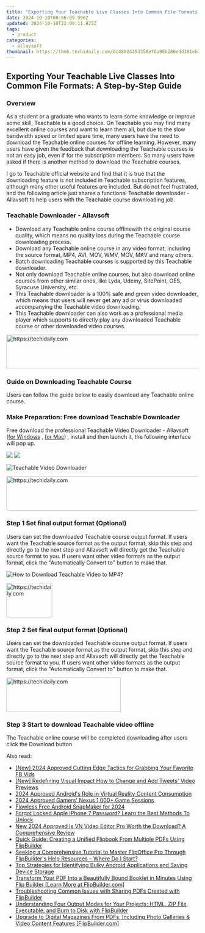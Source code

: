 ```yaml
---
title: "Exporting Your Teachable Live Classes Into Common File Formats: A Step-by-Step Guide"
date: 2024-10-10T00:56:09.996Z
updated: 2024-10-10T22:09:11.825Z
tags:
  - product
categories:
  - allavsoft
thumbnail: https://thmb.techidaily.com/0c48024453358ef6a98b286edd181eb113a17b3521d6666287ecd3868dbe5cda.jpg
---
```


## Exporting Your Teachable Live Classes Into Common File Formats: A Step-by-Step Guide

### Overview

As a student or a graduate who wants to learn some knowledge or improve some skill, Teachable is a good choice. On Teachable you may find many excellent online courses and want to learn them all, but due to the slow bandwidth speed or limited spare time, many users have the need to download the Teachable online courses for offline learning. However, many users have given the feedback that downloading the Teachable courses is not an easy job, even if for the subscription members. So many users have asked if there is another method to download the Teachable courses.

I go to Teachable official website and find that it is true that the downloading feature is not included in Teachable subscription features, although many other useful features are included. But do not feel frustrated, and the following article just shares a functional Teachable downloader - Allavsoft to help users with the Teachable course downloading job.

### Teachable Downloader - Allavsoft

* Download any Teachable online course offlinewith the original course quality, which means no quality loss during the Teachable course downloading process.
* Download any Teachable online course in any video format, including the source format, MP4, AVI, MOV, WMV, MOV, MKV and many others.
* Batch downloading Teachable courses is supported by this Teachable downloader.
* Not only download Teachable online courses, but also download online courses from other similar ones, like Lyda, Udemy, SitePoint, OES, Syracuse University, etc.
* This Teachable downloader is a 100% safe and green video downloader, which means that users will never get any ad or virus downloaded accompanying the Teachable video downloading.
* This Teachable downloader can also work as a professional media player which supports to directly play any downloaded Teachable course or other downloaded video courses.

<!-- affiliate ads begin -->
<a href="https://imp.i357552.net/c/5597632/977686/11832" target="_top" id="977686">
  <img src="//a.impactradius-go.com/display-ad/11832-977686" border="0" alt="https://techidaily.com" width="728" height="90"/>
</a>
<img height="0" width="0" src="https://imp.i357552.net/i/5597632/977686/11832" style="position:absolute;visibility:hidden;" border="0" />
<!-- affiliate ads end -->

### Guide on Downloading Teachable Course

Users can follow the guide below to easily download any Teachable online course.

### Make Preparation: Free download Teachable Downloader

Free download the professional Teachable Video Downloader - Allavsoft ([for Windows](https://tools.techidaily.com/allavsoft/products/) , [for Mac](https://tools.techidaily.com/allavsoft/products/)) , install and then launch it, the following interface will pop up.

[![](https://www.allavsoft.com/how-to/../images/how-to/free-download-win.jpg)](https://tools.techidaily.com/allavsoft/products/) [![](https://www.allavsoft.com/how-to/../images/how-to/free-download-mac.jpg)](https://tools.techidaily.com/allavsoft/products/)

![Teachable Video Downloader](https://www.allavsoft.com/how-to/../images/allavsoft/screen-shot-600.jpg)

<!-- affiliate ads begin -->
<a href="https://ephamedtechinc.pxf.io/c/5597632/2137220/26400" target="_top" id="2137220">
  <img src="//a.impactradius-go.com/display-ad/26400-2137220" border="0" alt="https://techidaily.com" width="728" height="90"/>
</a>
<img height="0" width="0" src="https://ephamedtechinc.pxf.io/i/5597632/2137220/26400" style="position:absolute;visibility:hidden;" border="0" />
<!-- affiliate ads end -->

### Step 1 Set final output format (Optional)

Users can set the downloaded Teachable course output format. If users want the Teachable source format as the output format, skip this step and directly go to the next step and Allavsoft will directly get the Teachable source format to you. If users want other video formats as the output format, click the "Automatically Convert to" button to make that.

![How to Download Teachable Video to MP4?](https://www.allavsoft.com/how-to/../images/how-to/download-rtmp-video/download-rtmp-video.jpg)

<!-- affiliate ads begin -->
<a href="https://bluettiit.sjv.io/c/5597632/2148127/17093" target="_top" id="2148127">
  <img src="//a.impactradius-go.com/display-ad/17093-2148127" border="0" alt="https://techidaily.com" width="120" height="90"/>
</a>
<img height="0" width="0" src="https://bluettiit.sjv.io/i/5597632/2148127/17093" style="position:absolute;visibility:hidden;" border="0" />
<!-- affiliate ads end -->

### Step 2 Set final output format (Optional)

Users can set the downloaded Teachable course output format. If users want the Teachable source format as the output format, skip this step and directly go to the next step and Allavsoft will directly get the Teachable source format to you. If users want other video formats as the output format, click the "Automatically Convert to" button to make that.

<!-- affiliate ads begin -->
<a href="https://aligracehair.sjv.io/c/5597632/2080328/19272" target="_top" id="2080328">
  <img src="//a.impactradius-go.com/display-ad/19272-2080328" border="0" alt="https://techidaily.com" width="300" height="90"/>
</a>
<img height="0" width="0" src="https://aligracehair.sjv.io/i/5597632/2080328/19272" style="position:absolute;visibility:hidden;" border="0" />
<!-- affiliate ads end -->

### Step 3 Start to download Teachable video offline

The Teachable online course will be completed downloading after users click the Download button.

<ins class="adsbygoogle"
     style="display:block"
     data-ad-format="autorelaxed"
     data-ad-client="ca-pub-7571918770474297"
     data-ad-slot="1223367746"></ins>

<ins class="adsbygoogle"
     style="display:block"
     data-ad-client="ca-pub-7571918770474297"
     data-ad-slot="8358498916"
     data-ad-format="auto"
     data-full-width-responsive="true"></ins>

<span class="atpl-alsoreadstyle">Also read:</span>
<div><ul>
<li><a href="https://facebook-videos.techidaily.com/new-2024-approved-cutting-edge-tactics-for-grabbing-your-favorite-fb-vids/"><u>[New] 2024 Approved Cutting Edge Tactics for Grabbing Your Favorite FB Vids</u></a></li>
<li><a href="https://twitter-videos.techidaily.com/new-redefining-visual-impact-how-to-change-and-add-tweets-video-previews/"><u>[New] Redefining Visual Impact How to Change and Add Tweets' Video Previews</u></a></li>
<li><a href="https://fox-blue.techidaily.com/2024-approved-androids-role-in-virtual-reality-content-consumption/"><u>2024 Approved Android's Role in Virtual Reality Content Consumption</u></a></li>
<li><a href="https://youtube-stream.techidaily.com/2024-approved-gamers-nexus-1000plus-game-sessions/"><u>2024 Approved Gamers' Nexus 1,000+ Game Sessions</u></a></li>
<li><a href="https://remote-screen-capture.techidaily.com/flawless-free-android-snapmaker-for-2024/"><u>Flawless Free Android SnapMaker for 2024</u></a></li>
<li><a href="https://ios-unlock.techidaily.com/forgot-locked-apple-iphone-7-password-learn-the-best-methods-to-unlock-by-drfone-ios/"><u>Forgot Locked Apple iPhone 7 Password? Learn the Best Methods To Unlock</u></a></li>
<li><a href="https://ai-video-apps.techidaily.com/new-2024-approved-is-vn-video-editor-pro-worth-the-download-a-comprehensive-review/"><u>New 2024 Approved Is VN Video Editor Pro Worth the Download? A Comprehensive Review</u></a></li>
<li><a href="https://win-trending.techidaily.com/quick-guide-creating-a-unified-flipbook-from-multiple-pdfs-using-flipbuilder/"><u>Quick Guide: Creating a Unified Flipbook From Multiple PDFs Using FlipBuilder</u></a></li>
<li><a href="https://win-trending.techidaily.com/seeking-a-comprehensive-tutorial-to-master-flipoffice-pro-through-flipbuilders-help-resources-where-do-i-start/"><u>Seeking a Comprehensive Tutorial to Master FlipOffice Pro Through FlipBuilder's Help Resources – Where Do I Start?</u></a></li>
<li><a href="https://hardware-updates.techidaily.com/top-strategies-for-identifying-bulky-android-applications-and-saving-device-storage/"><u>Top Strategies for Identifying Bulky Android Applications and Saving Device Storage</u></a></li>
<li><a href="https://win-trending.techidaily.com/transform-your-pdf-into-a-beautifully-bound-booklet-in-minutes-using-flip-builder-learn-more-at-flipbuildercom/"><u>Transform Your PDF Into a Beautifully Bound Booklet in Minutes Using Flip Builder [Learn More at FlipBuilder.com]</u></a></li>
<li><a href="https://win-trending.techidaily.com/troubleshooting-common-issues-with-sharing-pdfs-created-with-flipbuilder/"><u>Troubleshooting Common Issues with Sharing PDFs Created with FlipBuilder</u></a></li>
<li><a href="https://win-trending.techidaily.com/understanding-four-output-modes-for-your-projects-html-zip-file-executable-and-burn-to-disk-with-flipbuilder/"><u>Understanding Four Output Modes for Your Projects: HTML, ZIP File, Executable, and Burn to Disk with FlipBuilder</u></a></li>
<li><a href="https://win-trending.techidaily.com/upgrade-to-digital-magazines-from-pdfs-including-photo-galleries-and-video-content-features-flipbuildercom/"><u>Upgrade to Digital Magazines From PDFs, Including Photo Galleries & Video Content Features [FlipBuilder.com]</u></a></li>
</ul></div>

